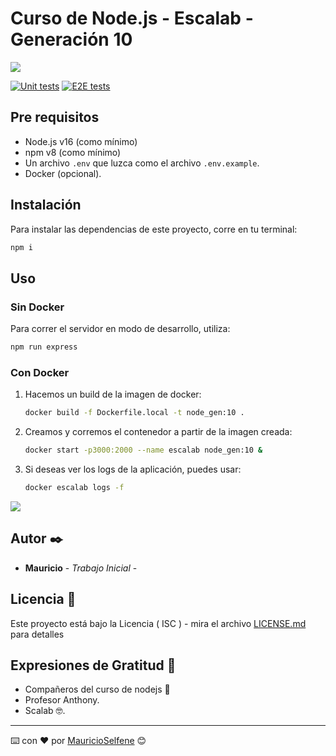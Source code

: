 # Curso de Node.js - Escalab - Generación 10

![](http://www.reactiongifs.us/wp-content/uploads/2013/10/nuh_uh_conan_obrien.gif)


[![Unit tests](https://github.com/Escalab-Academy/curso_node_gen_10/actions/workflows/unit-test.yml/badge.svg)](https://github.com/Escalab-Academy/curso_node_gen_10/actions/workflows/unit-test.yml)
[![E2E tests](https://github.com/Escalab-Academy/curso_node_gen_10/actions/workflows/e2e-test.yml/badge.svg)](https://github.com/Escalab-Academy/curso_node_gen_10/actions/workflows/e2e-test.yml)

## Pre requisitos

- Node.js v16 (como mínimo)
- npm v8 (como mínimo)
- Un archivo `.env` que luzca como el archivo `.env.example`.
- Docker (opcional).

## Instalación

Para instalar las dependencias de este proyecto, corre en tu terminal:

```bash
npm i
```

## Uso

### Sin Docker

Para correr el servidor en modo de desarrollo, utiliza:
```bash
npm run express
```

### Con Docker

1. Hacemos un build de la imagen de docker:
    ```bash
    docker build -f Dockerfile.local -t node_gen:10 .
    ```
2. Creamos y corremos el contenedor a partir de la imagen creada:
    ```bash
    docker start -p3000:2000 --name escalab node_gen:10 &
    ```
3. Si deseas ver los logs de la aplicación, puedes usar:
    ```bash
    docker escalab logs -f
    ```


![]([https://www.reactiongifs.us/salute-cristiano-ronaldo/)


## Autor ✒️

* **Mauricio** - *Trabajo Inicial* -


## Licencia 📄

Este proyecto está bajo la Licencia ( ISC ) - mira el archivo [LICENSE.md](LICENSE.md) para detalles

## Expresiones de Gratitud 🎁

* Compañeros del curso de nodejs 📢
* Profesor Anthony. 
* Scalab 🤓.



---
⌨️ con ❤️ por [MauricioSelfene](https://github.com/MauricioSelfene/) 😊
